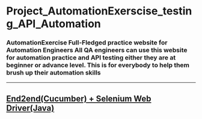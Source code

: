 # Project_AutomationExerscise_testing_API_Automation
### AutomationExercise Full-Fledged practice website for Automation Engineers All QA engineers can use this website for automation practice and API testing either they are at beginner or advance level. This is for everybody to help them brush up their automation skills

***
## [End2end(Cucumber) + Selenium Web Driver(Java)](https://github.com/RomanBurlaka78/Selenium_AutomationExercise)